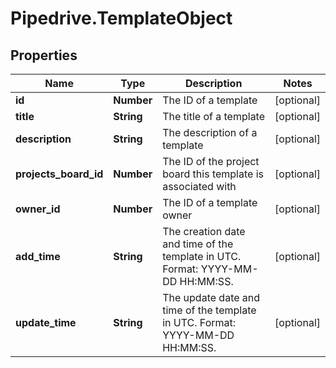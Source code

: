 # Pipedrive.TemplateObject

## Properties

Name | Type | Description | Notes
------------ | ------------- | ------------- | -------------
**id** | **Number** | The ID of a template | [optional] 
**title** | **String** | The title of a template | [optional] 
**description** | **String** | The description of a template | [optional] 
**projects_board_id** | **Number** | The ID of the project board this template is associated with | [optional] 
**owner_id** | **Number** | The ID of a template owner | [optional] 
**add_time** | **String** | The creation date and time of the template in UTC. Format: YYYY-MM-DD HH:MM:SS. | [optional] 
**update_time** | **String** | The update date and time of the template in UTC. Format: YYYY-MM-DD HH:MM:SS. | [optional] 


